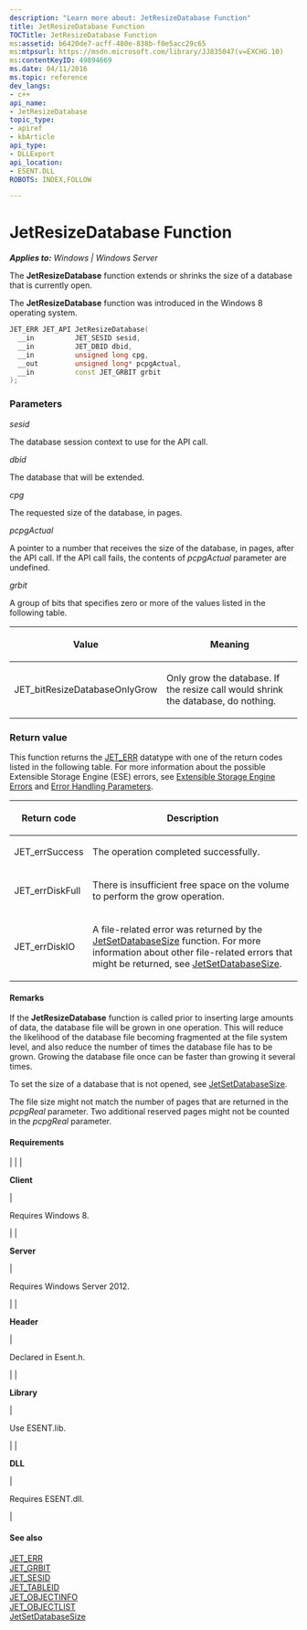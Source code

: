 ```yaml
---
description: "Learn more about: JetResizeDatabase Function"
title: JetResizeDatabase Function
TOCTitle: JetResizeDatabase Function
ms:assetid: b6420de7-acff-480e-838b-f0e5acc29c65
ms:mtpsurl: https://msdn.microsoft.com/library/JJ835047(v=EXCHG.10)
ms:contentKeyID: 49894669
ms.date: 04/11/2016
ms.topic: reference
dev_langs:
- c++
api_name: 
- JetResizeDatabase
topic_type: 
- apiref
- kbArticle
api_type: 
- DLLExport
api_location: 
- ESENT.DLL
ROBOTS: INDEX,FOLLOW

---
```


# JetResizeDatabase Function


_**Applies to:** Windows | Windows Server_

The **JetResizeDatabase** function extends or shrinks the size of a database that is currently open.

The **JetResizeDatabase** function was introduced in the Windows 8 operating system.

``` c++
JET_ERR JET_API JetResizeDatabase(
  __in          JET_SESID sesid,
  __in          JET_DBID dbid,
  __in          unsigned long cpg,
  __out         unsigned long* pcpgActual,
  __in          const JET_GRBIT grbit
);
```

### Parameters

*sesid*

The database session context to use for the API call.

*dbid*

The database that will be extended.

*cpg*

The requested size of the database, in pages.

*pcpgActual*

A pointer to a number that receives the size of the database, in pages, after the API call. If the API call fails, the contents of *pcpgActual* parameter are undefined.

*grbit*

A group of bits that specifies zero or more of the values listed in the following table.


| <p>Value</p> | <p>Meaning</p> | 
|--------------|----------------|
| <p>JET_bitResizeDatabaseOnlyGrow</p> | <p>Only grow the database. If the resize call would shrink the database, do nothing.</p> | 



### Return value

This function returns the [JET_ERR](./jet-err.md) datatype with one of the return codes listed in the following table. For more information about the possible Extensible Storage Engine (ESE) errors, see [Extensible Storage Engine Errors](./extensible-storage-engine-errors.md) and [Error Handling Parameters](./error-handling-parameters.md).


| <p>Return code</p> | <p>Description</p> | 
|--------------------|--------------------|
| <p>JET_errSuccess</p> | <p>The operation completed successfully.</p> | 
| <p>JET_errDiskFull</p> | <p>There is insufficient free space on the volume to perform the grow operation.</p> | 
| <p>JET_errDiskIO</p> | <p>A file-related error was returned by the <a href="gg269242(v=exchg.10).md">JetSetDatabaseSize</a> function. For more information about other file-related errors that might be returned, see <a href="gg269242(v=exchg.10).md">JetSetDatabaseSize</a>.</p> | 



#### Remarks

If the **JetResizeDatabase** function is called prior to inserting large amounts of data, the database file will be grown in one operation. This will reduce the likelihood of the database file becoming fragmented at the file system level, and also reduce the number of times the database file has to be grown. Growing the database file once can be faster than growing it several times.

To set the size of a database that is not opened, see [JetSetDatabaseSize](./jetsetdatabasesize-function.md).

The file size might not match the number of pages that are returned in the *pcpgReal* parameter. Two additional reserved pages might not be counted in the *pcpgReal* parameter.

#### Requirements


| 
|
| <p><strong>Client</strong></p> | <p>Requires Windows 8.</p> | 
| <p><strong>Server</strong></p> | <p>Requires Windows Server 2012.</p> | 
| <p><strong>Header</strong></p> | <p>Declared in Esent.h.</p> | 
| <p><strong>Library</strong></p> | <p>Use ESENT.lib.</p> | 
| <p><strong>DLL</strong></p> | <p>Requires ESENT.dll.</p> | 



#### See also

[JET_ERR](./jet-err.md)  
[JET_GRBIT](./jet-grbit.md)  
[JET_SESID](./jet-sesid.md)  
[JET_TABLEID](./jet-tableid.md)  
[JET_OBJECTINFO](./jet-objectinfo-structure.md)  
[JET_OBJECTLIST](./jet-objectlist-structure.md)  
[JetSetDatabaseSize](./jetsetdatabasesize-function.md)
